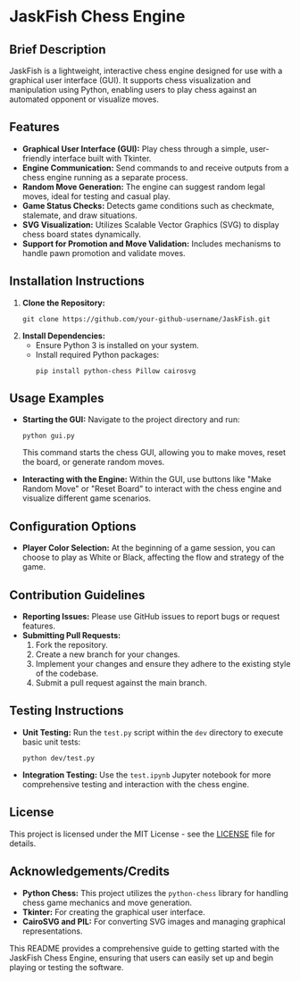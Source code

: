 # JaskFish Chess Engine

## Brief Description
JaskFish is a lightweight, interactive chess engine designed for use with a graphical user interface (GUI). It supports chess visualization and manipulation using Python, enabling users to play chess against an automated opponent or visualize moves.

## Features
- **Graphical User Interface (GUI):** Play chess through a simple, user-friendly interface built with Tkinter.
- **Engine Communication:** Send commands to and receive outputs from a chess engine running as a separate process.
- **Random Move Generation:** The engine can suggest random legal moves, ideal for testing and casual play.
- **Game Status Checks:** Detects game conditions such as checkmate, stalemate, and draw situations.
- **SVG Visualization:** Utilizes Scalable Vector Graphics (SVG) to display chess board states dynamically.
- **Support for Promotion and Move Validation:** Includes mechanisms to handle pawn promotion and validate moves.

## Installation Instructions
1. **Clone the Repository:**
   ```
   git clone https://github.com/your-github-username/JaskFish.git
   ```
2. **Install Dependencies:**
   - Ensure Python 3 is installed on your system.
   - Install required Python packages:
     ```
     pip install python-chess Pillow cairosvg
     ```

## Usage Examples
- **Starting the GUI:**
  Navigate to the project directory and run:
  ```
  python gui.py
  ```
  This command starts the chess GUI, allowing you to make moves, reset the board, or generate random moves.
  
- **Interacting with the Engine:**
  Within the GUI, use buttons like "Make Random Move" or "Reset Board" to interact with the chess engine and visualize different game scenarios.

## Configuration Options
- **Player Color Selection:**
  At the beginning of a game session, you can choose to play as White or Black, affecting the flow and strategy of the game.

## Contribution Guidelines
- **Reporting Issues:**
  Please use GitHub issues to report bugs or request features.
- **Submitting Pull Requests:**
  1. Fork the repository.
  2. Create a new branch for your changes.
  3. Implement your changes and ensure they adhere to the existing style of the codebase.
  4. Submit a pull request against the main branch.

## Testing Instructions
- **Unit Testing:**
  Run the `test.py` script within the `dev` directory to execute basic unit tests:
  ```
  python dev/test.py
  ```
- **Integration Testing:**
  Use the `test.ipynb` Jupyter notebook for more comprehensive testing and interaction with the chess engine.

## License
This project is licensed under the MIT License - see the [LICENSE](LICENSE) file for details.

## Acknowledgements/Credits
- **Python Chess:** This project utilizes the `python-chess` library for handling chess game mechanics and move generation.
- **Tkinter:** For creating the graphical user interface.
- **CairoSVG and PIL:** For converting SVG images and managing graphical representations.

This README provides a comprehensive guide to getting started with the JaskFish Chess Engine, ensuring that users can easily set up and begin playing or testing the software.

